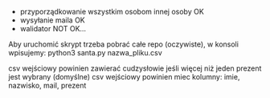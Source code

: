 - przyporządkowanie wszystkim osobom innej osoby    OK
- wysyłanie maila   OK
- walidator     NOT OK...

Aby uruchomić skrypt trzeba pobrać całe repo (oczywiste), w konsoli wpisujemy: 
python3 santa.py nazwa_pliku.csv

csv wejściowy powinien zawierać cudzysłowie jeśli więcej niż jeden prezent jest wybrany (domyślne)
csv wejściowy powinien miec kolumny:
imie, nazwisko, mail, prezent
